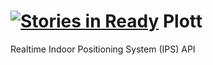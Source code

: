[![Stories in Ready](https://badge.waffle.io/cwhite911/Plott.png?label=ready&title=Ready)](https://waffle.io/cwhite911/Plott)
Plott
=====

Realtime Indoor Positioning System (IPS) API
